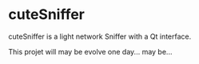 # cuteSniffer

cuteSniffer is a light network Sniffer with a Qt interface. 

This projet will may be evolve one day... may be...

